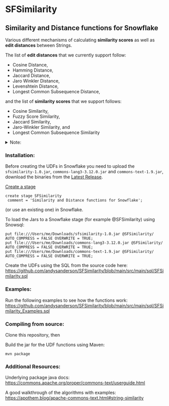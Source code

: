 # SFSimilarity

## Similarity and Distance functions for Snowflake
Various different mechanisms of calculating **similarity scores** as well as **edit distances** between Strings. 

The list of **edit distances** that we currently support follow:
- Cosine Distance,
- Hamming Distance,
- Jaccard Distance,
- Jaro Winkler Distance,
- Levenshtein Distance,
- Longest Common Subsequence Distance,

and the list of **similarity scores** that we support follows:
- Cosine Similarity,
- Fuzzy Score Similarity,
- Jaccard Similarity,
- Jaro-Winkler Similarity, and
- Longest Common Subsequence Similarity


<details>
  <summary>Note:</summary>
  The difference between a "similarity score" and a "distance function" is that a distance functions meets the following qualifications:

 - d(x,y) >= 0, non-negativity or separation axiom 
 - d(x,y) == 0, if and only if, x == y 
 - d(x,y) == d(y,x), symmetry, and 
 - d(x,z) <= d(x,y) + d(y,z), the triangle inequality 
 
 Whereas a "similarity score" need not satisfy all such properties. Though, it is fairly easy to "normalize" a similarity score to manufacture an "edit distance."  
 </details>


### Installation: 

Before creating the UDFs in Snowflake you need to upload the `sfsimilarity-1.0.jar`, `commons-lang3-3.12.0.jar` and `commons-text-1.9.jar`, download the binaries from the [Latest Release](https://github.com/andysanderson/SFSimilarity/releases/latest).

[Create a stage](https://docs.snowflake.com/en/sql-reference/sql/create-stage.html) 
```
create stage SFSimilarity 
 comment = 'Similarity and Distance functions for Snowflake';
```
 (or use an existing one) in Snowflake.

To load the Jars to a Snowflake stage (for example @SFSimilarity) using Snowsql:
```
put file:///Users/me/Downloads/sfsimilarity-1.0.jar @SFSimilarity/ AUTO_COMPRESS = FALSE OVERWRITE = TRUE;
put file:///Users/me/Downloads/commons-lang3-3.12.0.jar @SFSimilarity/ AUTO_COMPRESS = FALSE OVERWRITE = TRUE;
put file:///Users/me/Downloads/commons-text-1.9.jar @SFSimilarity/ AUTO_COMPRESS = FALSE OVERWRITE = TRUE;
````

Create the UDFs using the SQL from the source code here: 
  https://github.com/andysanderson/SFSimilarity/blob/main/src/main/sql/SFSimilarity.sql

### Examples:

Run the following examples to see how the functions work:
  https://github.com/andysanderson/SFSimilarity/blob/main/src/main/sql/SFSimilarity_Examples.sql


### Compiling from source: 
Clone this repository, then

Build the jar for the UDF functions using Maven:
```
mvn package
```

### Additional Resources:

Underlying package java docs:
https://commons.apache.org/proper/commons-text/userguide.html

A good walkthrough of the algorithms with examples:
https://apothem.blog/apache-commons-text.html#string-similarity
